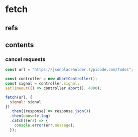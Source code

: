 # fetch

## refs

## contents

### cancel requests

```js
const url = "https://jsonplaceholder.typicode.com/todos";

const controller = new AbortController();
const signal = controller.signal;
setTimeout(() => controller.abort(), 4000);

fetch(url, {
  signal: signal
})
  .then((response) => response.json())
  .then(console.log)
  .catch((err) => {
    console.error(err.message);
  });
```
